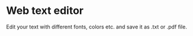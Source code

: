 # Web text editor
Edit your text with different fonts, colors etc. and save it as .txt or .pdf file.
